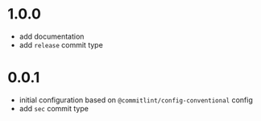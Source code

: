 # 1.0.0

- add documentation
- add `release` commit type

# 0.0.1

- initial configuration based on `@commitlint/config-conventional` config 
- add `sec` commit type